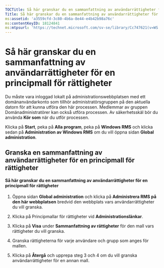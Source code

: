 ```yaml
---
TOCTitle: Så här granskar du en sammanfattning av användarrättigheter för en principmall för rättigheter
Title: Så här granskar du en sammanfattning av användarrättigheter för en principmall för rättigheter
ms:assetid: 'a3559cfd-3c80-4b6a-8e44-e4b42b98a76c'
ms:contentKeyID: 18124841
ms:mtpsurl: 'https://technet.microsoft.com/sv-se/library/Cc747621(v=WS.10)'
---
```


Så här granskar du en sammanfattning av användarrättigheter för en principmall för rättigheter
==============================================================================================

Du måste vara inloggad lokalt på administrationswebbplatsen med ett domänanvändarkonto som tillhör administratörsgruppen på den aktuella datorn för att kunna utföra den här processen. Medlemmar av gruppen Domänadministratörer kan också utföra processen. Av säkerhetsskäl bör du använda **Kör som** när du utför processen.

Klicka på **Start**, peka på **Alla program**, peka på **Windows RMS** och klicka sedan på **Administration av Windows RMS** om du vill öppna sidan **Global administration**.

Granska en sammanfattning av användarrättigheter för en principmall för rättigheter
-----------------------------------------------------------------------------------

#### Så här granskar du en sammanfattning av användarrättigheter för en principmall för rättigheter

1.  Öppna sidan **Global administration** och klicka på **Administrera RMS på den här webbplatsen** bredvid den webbplats vars användarrättigheter du vill granska.

2.  Klicka på Principmallar för rättigheter vid **Administrationslänkar**.

3.  Klicka på **Visa** under **Sammanfattning av rättigheter** för den mall vars rättigheter du vill granska.

4.  Granska rättigheterna för varje användare och grupp som anges för mallen.

5.  Klicka på **Återgå** och upprepa steg 3 och 4 om du vill granska användarrättigheter för en annan mall.

